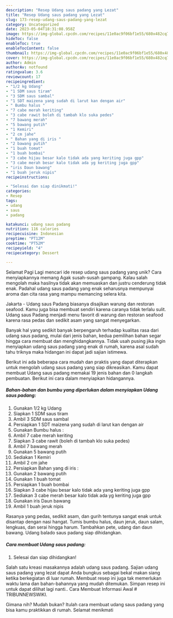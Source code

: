 ```yaml
---
description: "Resep Udang saus padang yang Lezat"
title: "Resep Udang saus padang yang Lezat"
slug: 173-resep-udang-saus-padang-yang-lezat
category: Uncategorized
date: 2023-05-04T18:31:08.958Z
image: https://img-global.cpcdn.com/recipes/11e0ac9f06bf1e55/680x482cq70/udang-saus-padang-foto-resep-utama.jpg
hideToc: false
enableToc: true
enableTocContent: false
thumbnail: https://img-global.cpcdn.com/recipes/11e0ac9f06bf1e55/680x482cq70/udang-saus-padang-foto-resep-utama.jpg
cover: https://img-global.cpcdn.com/recipes/11e0ac9f06bf1e55/680x482cq70/udang-saus-padang-foto-resep-utama.jpg
author: Admin
authorAv: notfound
ratingvalue: 3.6
reviewcount: 17
recipeingredient:
- "1/2 kg Udang"
- "1 SDM saus tiram"
- "3 SDM saus sambal"
- "1 SDT maizena yang sudah di larut kan dengan air"
- " Bumbu halus "
- "7 cabe merah keriting"
- "3 cabe rawit boleh di tambah klo suka pedes"
- "7 bawang merah"
- "5 bawang putih"
- "1 Kemiri"
- "2 cm jahe"
- " Bahan yang di iris "
- "2 bawang putih"
- "1 buah tomat"
- "1 buah bombai"
- "3 cabe hijau besar kalo tidak ada yang keriting juga gpp"
- "3 cabe merah besar kalo tidak ada yg keriting juga gpp"
- "iris Daun bawang"
- "1 buah jeruk nipis"
recipeinstructions:

- "Selesai dan siap dinikmati!"
categories:
- Resep
tags:
- udang
- saus
- padang

katakunci: udang saus padang 
nutrition: 116 calories
recipecuisine: Indonesian
preptime: "PT12M"
cooktime: "PT52M"
recipeyield: "4"
recipecategory: Dessert

---
```



Selamat Pagi Lagi mencari ide resep udang saus padang yang unik? Cara menyiapkannya memang Agak susah-susah gampang. Kalau salah mengolah maka hasilnya tidak akan memuaskan dan justru cenderung tidak enak. Padahal udang saus padang yang enak seharusnya mempunyai aroma dan cita rasa yang mampu memancing selera kita.


Jakarta - Udang saus Padang biasanya disajikan warung dan restoran seafood. Kamu juga bisa membuat sendiri karena caranya tidak terlalu sulit. Udang saus Padang menjadi menu favorit di warung dan restoran seafood karena rasa pedas dan sedikit asam yang sangat menyegarkan.

Banyak hal yang sedikit banyak berpengaruh terhadap kualitas rasa dari udang saus padang, mulai dari jenis bahan, kedua pemilihan bahan segar hingga cara membuat dan menghidangkannya. Tidak usah pusing jika ingin menyiapkan udang saus padang yang enak di rumah, karena asal sudah tahu triknya maka hidangan ini dapat jadi sajian istimewa.


Berikut ini ada beberapa cara mudah dan praktis yang dapat diterapkan untuk mengolah udang saus padang yang siap dikreasikan. Kamu dapat membuat Udang saus padang memakai 19 jenis bahan dan 0 langkah pembuatan. Berikut ini cara dalam menyiapkan hidangannya.

<!--inarticleads1-->

##### Bahan-bahan dan bumbu yang diperlukan dalam menyiapkan Udang saus padang:

1. Gunakan 1/2 kg Udang
1. Siapkan 1 SDM saus tiram
1. Ambil 3 SDM saus sambal
1. Persiapkan 1 SDT maizena yang sudah di larut kan dengan air
1. Gunakan  Bumbu halus :
1. Ambil 7 cabe merah keriting
1. Siapkan 3 cabe rawit (boleh di tambah klo suka pedes)
1. Ambil 7 bawang merah
1. Gunakan 5 bawang putih
1. Sediakan 1 Kemiri
1. Ambil 2 cm jahe
1. Persiapkan  Bahan yang di iris :
1. Gunakan 2 bawang putih
1. Gunakan 1 buah tomat
1. Persiapkan 1 buah bombai
1. Siapkan 3 cabe hijau besar kalo tidak ada yang keriting juga gpp
1. Sediakan 3 cabe merah besar kalo tidak ada yg keriting juga gpp
1. Gunakan iris Daun bawang
1. Ambil 1 buah jeruk nipis


Rasanya yang pedas, sedikit asam, dan gurih tentunya sangat enak untuk disantap dengan nasi hangat. Tumis bumbu halus, daun jeruk, daun salam, lengkuas, dan serai hingga harum. Tambahkan pete, udang dan daun bawang. Udang balado saus padang siap dihidangkan. 

<!--inarticleads2-->

##### Cara membuat Udang saus padang:


1. Selesai dan siap dihidangkan!

Salah satu kreasi masakannya adalah udang saus padang. Sajian udang saus padang yang lezat dapat Anda bungkus sebagai bekal makan siang ketika berkegiatan di luar rumah. Membuat resep ini juga tak memerlukan waktu lama dan bahan-bahannya yang mudah ditemukan. Simpan resep ini untuk dapat dilihat lagi nanti.. Cara Membuat Informasi Awal # TRIBUNNEWSWIKI. 

Gimana nih? Mudah bukan? Itulah cara membuat udang saus padang yang bisa kamu praktikkan di rumah. Selamat menikmati
